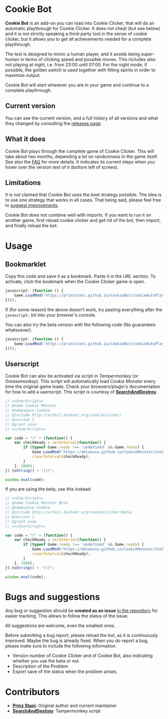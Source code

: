 # Cookie Bot
**Cookie Bot** is an add-on you can load  into Cookie Clicker, that will do an automatic playthrough for Cookie Clicker. It does not cheat (but see below) and it is not strictly speaking a third-party tool in the sense of cookie clicker, but it allows you to get all achievements needed for a complete playthrough.

The tool is designed to mimic a human player, and it avoids being super-human in terms of clicking speed and possible moves. This includes also not playing at night, i.e. from 23:00 until 07:00. For the night mode, if possible, the golden switch is used together with fitting spirits in order to maximize output.

Cookie Bot will start wherever you are in your game and continue to a complete playthrough.

## Current version

You can see the current version, and a full history of all versions and what they changed by consulting the [releases page](https://github.com/prinzstani/CookieBot/releases).

## What it does

Cookie Bot plays through the complete game of Cookie Clicker. This will take about two months, depending a lot on randomness in the game itself. See also the [FAQ](https://github.com/prinzstani/CookieBot/blob/master/FAQ.md) for more details. It indicates its current steps when you hover over the version text of it (bottom left of screen).

## Limitations

It is not claimed that Cookie Bot uses the best strategy possible. The idea is to use one strategy that works in all cases. That being said, please feel free to [suggest improvements](https://github.com/prinzstani/CookieBot).

Cookie Bot does not combine well with imports. If you want to run it on another game, first reload cookie clicker and get rid of the bot, then import, and finally reload the bot.

# Usage

## Bookmarklet

Copy this code and save it as a bookmark. Paste it in the URL section. To activate, click the bookmark when the Cookie Clicker game is open.

```javascript
javascript: (function () {
	Game.LoadMod('https://prinzstani.github.io/CookieBot/cookieAutoPlay.js');
}());
```

If (for some reason) the above doesn't work, try pasting everything after the <code>javascript:</code> bit into your browser's console.

You can also try the beta version with the following code (No guarantees whatsoever).

```javascript
javascript: (function () {
	Game.LoadMod('https://prinzstani.github.io/CookieBot/cookieAutoPlayBeta.js');
}());
```

## Userscript

Cookie Bot can also be activated via script in *Tampermonkey* (or *Greasemonkey*). This script will automatically load *Cookie Monster* every time the original game loads. Check your browsers/plugin's documentation for how to add a userscript. This script is courtesy of **[SearchAndDestroy](https://github.com/SearchAndDestroy)**.

```javascript
// ==UserScript==
// @name Cookie Monster
// @namespace Cookie
// @include http://orteil.dashnet.org/cookieclicker/
// @version 1
// @grant none
// ==/UserScript==

var code = "(" + (function() {
    var checkReady = setInterval(function() {
        if (typeof Game.ready !== 'undefined' && Game.ready) {
            Game.LoadMod('https://aktanusa.github.io/CookieMonster/CookieMonster.js');
            clearInterval(checkReady);
        }
    }, 1000);
}).toString() + ")()";

window.eval(code);
```
If you are using the beta, use this instead:

```javascript
// ==UserScript==
// @name Cookie Monster Beta
// @namespace Cookie
// @include http://orteil.dashnet.org/cookieclicker/beta/
// @version 1
// @grant none
// ==/UserScript==

var code = "(" + (function() {
    var checkReady = setInterval(function() {
        if (typeof Game.ready !== 'undefined' && Game.ready) {
            Game.LoadMod('https://aktanusa.github.io/CookieMonster/CookieMonsterBeta.js');
            clearInterval(checkReady);
        }
    }, 1000);
}).toString() + ")()";

window.eval(code);
```

# Bugs and suggestions

Any bug or suggestion should be **created as an issue** [in the repository](https://github.com/prinzstani/CookieBot) for easier tracking. This allows to follow the status of the issue.

All suggestions are welcome, even the smallest ones.

Before submitting a bug report, please reload the bot, as it is continuously improved. Maybe the bug is already fixed. When you do report a bug, please make sure to include the following information.
* Version number of Cookie Clicker and of Cookie Bot, also indicating whether you use the beta or not.
* Description of the Problem
* Export save of the status when the problem arises.

# Contributors

* **[Prinz Stani](https://github.com/prinzstani)**: Original author and current maintainer
* **[SearchAndDestroy](https://github.com/SearchAndDestroy)**: Tampermonkey script
